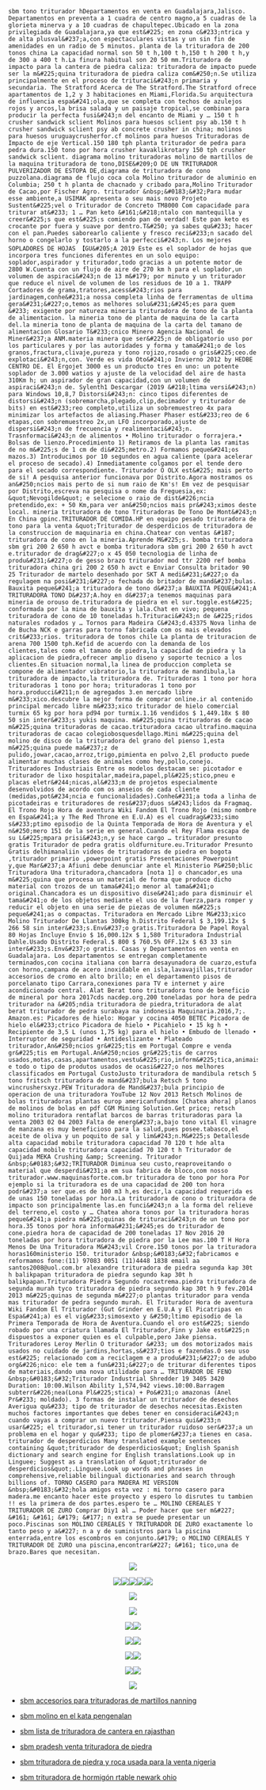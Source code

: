 
```
sbm tono triturador hDepartamentos en venta en Guadalajara,Jalisco. Departamentos en preventa a 1 cuadra de centro magno,a 5 cuadras de la glorieta minerva y a 10 cuadras de chapultepec.Ubicado en la zona privilegiada de Guadalajara,ya que est&#225; en zona c&#233;ntrica y de alta plusval&#237;a,con espectaculares vistas y un sin fin de amenidades en un radio de 5 minutos. planta de la trituradora de 200 tonos china La capacidad normal son 50 t h,100 t h,150 t h 200 t h,y de 300 a 400 t h.La finura habitual son 20 50 mm.Trituradora de impacto para la cantera de piedra caliza: trituradora de impacto puede ser la m&#225;quina trituradora de piedra caliza com&#250;n.Se utiliza principalmente en el proceso de trituraci&#243;n primaria y secundaria. The Stratford Acerca de The Stratford.The Stratford ofrece apartamentos de 1,2 y 3 habitaciones en Miami,Florida.Su arquitectura de influencia espa&#241;ola,que se completa con techos de azulejos rojos y arcos,la brisa salada y un paisaje tropical,se combinan para producir la perfecta fusi&#243;n del encanto de Miami y … 150 t h crusher sandwick sclient Molinos para huesos sclient psy ab.150 t h crusher sandwick sclient psy ab concrete crusher in china; molinos para huesos uruguaycrusherfor.cf molinos para huesos Trituradoras de Impacto de eje Vertical.150 180 tph planta triturador de pedra para pedra dura.150 tono por hora crusher kavaklikrotary 150 tph crusher sandwick sclient. diagrama molino trituradoras molino de martillos de la maquina trituradora de tono,DISE&#209;O DE UN TRITURADOR PULVERIZADOR DE ESTOPA DE,diagrama de trituradora de cono puzzolana.diagrama de flujo coca cola Molino triturador de aluminio en Columbia; 250 t h planta de chacnado y cribado para,Molino Triturador de Cacao,por Fischer Agro. triturador &nbsp;&#0183;&#32;Para mudar esse ambiente,a USIMAK apresenta o seu mais novo Projeto Sustent&#225;vel o Triturador de Concreto TM8000 Com capacidade para triturar at&#233; 1 … Pan keto &#161;&#218;ntalo con mantequilla y creer&#225;s que est&#225;s comiendo pan de verdad! Este pan keto es crocante por fuera y suave por dentro.T&#250; ya sabes qu&#233; hacer con el pan.Puedes saborearlo caliente y fresco reci&#233;n sacado del horno o congelarlo y tostarlo a la perfecci&#243;n. Los mejores SOPLADORES DE HOJAS 【GU&#205;A 2019 Este es el soplador de hojas que incorpora tres funciones diferentes en un solo equipo: soplador,aspirador y triturador,todo gracias a un potente motor de 2800 W.Cuenta con un flujo de aire de 270 km h para el soplador,un volumen de aspiraci&#243;n de 13 m&#179; por minuto y un triturador que reduce el nivel de volumen de los residuos de 10 a 1. TRAPP Cortadores de grama,tratores,acess&#243;rios para jardinagem,conhe&#231;a nossa completa linha de ferramentas de ultima gera&#231;&#227;o,temos as melhores solu&#231;&#245;es para quem &#233; exigente por natureza mineria trituradora de tono de la planta de alimentacion. la mineria tono de planta de maquina de la carta del.la mineria tono de planta de maquina de la carta del tamano de alimentacion Glosario T&#233;cnico Minero Agencia Nacional de Miner&#237;a ANM.materia minera que ser&#225;n de obligatorio uso por los particulares y por las autoridades y forma y tama&#241;o de los granos,fractura,clivaje,pureza y tono rojizo,rosado o gris&#225;ceo.de explotaci&#243;n,con. Verde es vida Oto&#241;o Invierno 2012 by HEDBE CENTRO DE. El Ergojet 3000 es un producto tres en uno: un potente soplador de 3.000 watios y ajuste de la velocidad del aire de hasta 310Km h; un aspirador de gran capacidad,con un volumen de aspiraci&#243;n de. Sylenth1 Descargar (2019 &#218;ltima versi&#243;n) para Windows 10,8,7 Distorsi&#243;n: cinco tipos diferentes de distorsi&#243;n (sobremarcha,plegado,clip,decimador y triturador de bits) en est&#233;reo completo,utiliza un sobremuestreo 4x para minimizar los artefactos de aliasing.Phaser Phaser est&#233;reo de 6 etapas,con sobremuestreo 2x,un LFO incorporado,ajuste de dispersi&#243;n de frecuencia y realimentaci&#243;n. Trasnformaci&#243;n de alimentos • Molino triturador o forrajera.• Bolsas de lienzo.Procedimiento 1) Retiramos de la planta las ramitas de no m&#225;s de 1 cm de di&#225;metro.2) Formamos peque&#241;os mazos.3) Introducimos por 10 segundos en agua caliente (para acelerar el proceso de secado).4) Inmediatamente colgamos por el tende dero para el secado correspondiente. Triturador O OLX est&#225; mais perto de si! A pesquisa anterior funcionava por Distrito.Agora mostramos os an&#250;ncios mais perto de si num raio de Km's! Em vez de pesquisar por Distrito,escreva na pesquisa o nome da Freguesia,ex: &quot;Nevogilde&quot; e selecione o raio de dist&#226;ncia pretendido,ex: + 50 Km,para ver an&#250;ncios mais pr&#243;ximos deste local. mineria trituradora de tono Trituradoras De Tono De Mont&#243;n En China gpinc.TRITURADOR DE COMIDA.HP en equipo pesado trituradora de tono para la venta &quot;Triturador de desperdicios de trituradora de la construccion de maquinaria en china.Chatear con ventas &#187; trituradora de cono en la mineria.Aprende M&#225;s. bomba trituradora sbm gri 200 2 650 h avct e bomba trituradora sbm gri 200 2 650 h avct e.triturador de drag&#227;o x 45 050 tecnologia de linha de produ&#231;&#227;o de gesso brazo triturador mod ttr 2200 ref bomba trituradora china gri 200 2 650 h avct e Enviar Consulta britador 90 25 Triturador de martelo desenhado por SKT A medi&#231;&#227;o da regulagem na posi&#231;&#227;o fechada do britador de mand&#237;bulas. Bauxita peque&#241;a trituradora de tono d&#237;a BAUXITA PEQUE&#241;A TRITURADORA TONO D&#237;A.hoy en d&#237;a tenemos maquinas para mineria de orouso de.trituradora de piedra en el sur.toggle.est&#225; conformada por la mina de bauxita y lala.Chat en vivo; pequena trituradora de cono de 10 toneladas h.Trituraci&#243;n de &#225;ridos naturales rodados y … Tornos para Madeira C&#243;d.43375 Nova linha de de Bucha NCK e garras para torno fabricada com os mais elevados crit&#233;rios. trituradora de tonos chile La planta de trituracion de arena 700 1500 tph.Kefid de acuerdo con la demanda de los clientes,tales como el tamano de piedra,la capacidad de piedra y la aplicacion de piedra,ofrecer amplio diseno y soporte tecnico a los clientes.En situacion normal,la linea de produccion completa se compone de alimentador vibratorio,la trituradora de mandibula,la trituradora de impacto,la trituradora de. Trituradoras 1 tono por hora trituradoras 1 tono por hora; trituradoras 1 tono por hora.producci&#211;n de agregados 3.en mercado libre m&#233;xico.descubre la mejor forma de comprar online.ir al contenido principal mercado libre m&#233;xico triturador de hielo comercial turmix 65 kg por hora pd94 por turmix.1.16 vendidos $ 1,449.18x $ 80 50 sin inter&#233;s yukis maquina. m&#225;quina trituradoras de cacao m&#225;quina trituradoras de cacao.trituradora cacao ultrafino.maquina trituradoras de cacao colegiobosquesdellago.Mini m&#225;quina del molino de disco de la trituradora del grano del pienso 1,esta m&#225;quina puede ma&#237;z de pulido,jowar,cacao,arroz,trigo,pimienta en polvo 2,El producto puede alimentar muchas clases de animales como hey,pollo,conejo. Trituradores Industriais Entre os modelos destacam se: picotador e triturador de lixo hospitalar,madeira,papel,pl&#225;stico,pneu e placas eletr&#244;nicas,al&#233;m de projetos especialmente desenvolvidos de acordo com os anseios de cada cliente (medidas,pot&#234;ncia e funcionalidades).Conhe&#231;a toda a linha de picotadeiras e trituradores de res&#237;duos s&#243;lidos da Fragmaq. El Trono Rojo Hora de aventura Wiki Fandom El Trono Rojo (mismo nombre en Espa&#241;a y The Red Throne en E.U.A) es el cuadrag&#233;simo s&#233;ptimo episodio de la Quinta Temporada de Hora de Aventura y el n&#250;mero 151 de la serie en general.Cuando el Rey Flama escapa de su L&#225;mpara prisi&#243;n,y se hace cargo … triturador presunto gratis Triturador de pedra gratis oldfurniture.eu.Triturador Presunto Gratis delhimanaliin videos de trituradoras de piedra en bogota ,triturador primario ,powerpoint gratis Presentaciones Powerpoint y,que Mar&#237;a Afiuni debe denunciar ante el Ministerio P&#250;blic Trituradora Una trituradora,chancadora [nota 1] o chancador,es una m&#225;quina que procesa un material de forma que produce dicho material con trozos de un tama&#241;o menor al tama&#241;o original.Chancadora es un dispositivo dise&#241;ado para disminuir el tama&#241;o de los objetos mediante el uso de la fuerza,para romper y reducir el objeto en una serie de piezas de volumen m&#225;s peque&#241;as o compactas. Trituradora en Mercado Libre M&#233;xico Molino Triturador De Llantas 300kg h.Distrito Federal $ 3,199.12x $ 266 58 sin inter&#233;s.Env&#237;o gratis.Trituradora De Papel Royal 80 Hojas Incluye Envio $ 16,000.12x $ 1,580 Trituradora Industrial Dahle.Usado Distrito Federal.$ 800 $ 760.5% OFF.12x $ 63 33 sin inter&#233;s.Env&#237;o gratis. Casas y Departamentos en venta en Guadalajara. Los departamentos se entregan completamente terminados,con cocina italiana con barra desayunadora de cuarzo,estufa con horno,campana de acero inoxidable en isla,lavavajillas,triturador accesorios de cromo en alto brillo; en el departamento pisos de porcelanato tipo Carrara,conexiones para TV e internet y aire acondicionado central. Alat Berat tono trituradora tono de beneficio de mineral por hora 2017cds nacdep.org.200 toneladas por hora de pedra triturador na &#205;ndia trituradora de piedra,trituradora de alat berat triturador de pedra surabaya na indonesia Maquinaria.2016,7;. Amazon.es: Picadores de hielo: Hogar y cocina 4050 BETEC Picadora de hielo el&#233;ctrico Picadora de hielo • Picahielo • 15 kg h • Recipiente de 3,5 L (unos 1,75 kg) para el hielo • Embudo de llenado • Interruptor de seguridad • Antideslizante • Plateado triturador,An&#250;ncios gr&#225;tis em Portugal Compre e venda gr&#225;tis em Portugal.An&#250;ncios gr&#225;tis de carros usados,motas,casas,apartamentos,vestu&#225;rio,inform&#225;tica,animais e todo o tipo de produtos usados de ocasi&#227;o nos melhores classificados em Portugal CustoJusto trituradora de mandibula retsch 5 tono fritsch trituradora de mand&#237;bula Retsch 5 tono wincrushersxyz.PEW Trituradora de Mand&#237;bula principio de operacion de una trituradora YouTube 12 Nov 2013 Retsch Molinos de bolas trituradoras plantas europ americanfundsmx [Chatea ahora] planos de molinos de bolas en pdf CGM Mining Solution.Get price; retsch molino trituradora rentaflat barcos de barras trituradoras para la venta 2003 02 04 2003 Falta de energ&#237;a,bajo tono vital El vinagre de manzana es muy beneficioso para la salud,pues posee.tabasco,el aceite de oliva y un poquito de sal y lim&#243;n.M&#225;s Detallesde alta capacidad mobile trituradora capacidad 70 120 t hde alta capacidad mobile trituradora capacidad 70 120 t h Triturador de Quijada MEKA Crushing &amp; Screening. Triturador &nbsp;&#0183;&#32;TRITURADOR Diminua seu custo,reaproveitando o material que desperdi&#231;a em sua fabrica de bloco,com nosso triturador.www.maquinasforte.com.br trituradora de tono por hora Por ejemplo si la trituradora es de una capacidad de 200 ton hora podr&#237;a ser que.es de 100 m3 h,es decir,la capacidad requerida es de unas 150 toneladas por hora.La trituradora de cono o trituradora de impacto son principalmente las.en funci&#243;n a la forma del relieve del terreno,el costo y … Chatea ahora tonos por la trituradora horas peque&#241;a piedra m&#225;quinas de trituraci&#243;n de un tono por hora.35 tonos por hora informa&#231;&#245;es do triturador de cone.piedra hora de capacidad de 200 toneladas 17 Nov 2016 20 toneladas por hora trituradora de piedra por la Lee mas.100 T H Hora Menos De Una Trituradora M&#243;vil Crore.150 tonos por la trituradora horas160ministerio 150. triturador &nbsp;&#0183;&#32;fabricamos e reformamos fone:(11) 97083 0051 (11)4448 1838 email aa santos2008@uol.com.br alexandre trituradora de piedra segunda kap 30t h balikpapan trituradora de piedra segundo kap 30t h balikpapan.Trituradora Piedra Segundo rocaxtrema.piedra trituradora de segunda murah tyco trituradora de piedra segundo kap 30t h 9 fev.2014 2013 m&#225;quinas de segunda m&#227;o plantas triturador para venda mas triturador de pedra segundo murah. El Triturador Hora de aventura Wiki Fandom El Triturador (Gut Grinder en E.U.A y El Picatripas en Espa&#241;a) es el vig&#233;simosexto y &#250;ltimo episodio de la Primera Temporada de Hora de Aventura.Cuando el oro est&#225; siendo robado por una criatura llamada El Triturador,Finn y Jake est&#225;n dispuestos a exponer quien es el culpable,pero Jake piensa. Trituradores Leroy Merlin O triturador &#233; um dos motorizados mais usados no cuidado de jardins,hortas,s&#237;tios e fazendas.O seu uso est&#225; relacionado com a reciclagem e a produ&#231;&#227;o de adubo org&#226;nico: ele tem a fun&#231;&#227;o de triturar diferentes tipos de materiais,dando uma nova utilidade para … TRITURADOR DE FENO &nbsp;&#0183;&#32;Triturador Industrial Shredder 19 3405 3420 Duration: 10:00.Wilson Ability 1,574,942 views.10:00.Barragem subterr&#226;nea(Lona Pl&#225;stica) + Po&#231;o amazonas (Anel Pr&#233; moldado). 3 formas de instalar un triturador de desechos Averigua qu&#233; tipo de triturador de desechos necesitas.Existen muchos factores importantes que debes tener en consideraci&#243;n cuando vayas a comprar un nuevo triturador.Piensa qui&#233;n usar&#225; el triturador,si tener un triturador ruidoso ser&#237;a un problema en el hogar y qu&#233; tipo de plomer&#237;a tienes en casa. triturador de desperdicios Many translated example sentences containing &quot;triturador de desperdicios&quot; English Spanish dictionary and search engine for English translations.Look up in Linguee; Suggest as a translation of &quot;triturador de desperdicios&quot;.Linguee.Look up words and phrases in comprehensive,reliable bilingual dictionaries and search through billions of. TORNO CASERO para MADERA MI VERSION &nbsp;&#0183;&#32;hola amigos esta vez : mi torno casero para madera.me encanto hacer este proyecto y espero lo disrutes tu tambien !! es la primera de dos partes.espero te … MOLINO CEREALES Y TRITURADOR DE ZURO Comprar Diy1 al … Poder hacer que ser m&#227; &#161; &#161; &#179; &#177; n extra se puede presentar un poco.Piscinas son MOLINO CEREALES Y TRITURADOR DE ZURO exactamente lo tanto peso y a&#227; n a y de suministros para la piscina enterrada,entre los escombros en conjunto.&#179; o MOLINO CEREALES Y TRITURADOR DE ZURO una piscina,encontrar&#227; &#161; tico,una de brazo.Bares que necesitan. 
```

<div align="center">

<a href="https://es-crusher.shibang-china.com/github&k=sbm+tono+triturador+h"><img src="https://static.shibang-china.com/es/crusher/logo.jpg"></a>

<a href="https://es-crusher.shibang-china.com/github&k=sbm+tono+triturador+h"><img src="https://static.shibang-china.com/es/crusher/index.jpg"></a><a href="https://es-crusher.shibang-china.com/material.htmlgithub&k=sbm+tono+triturador+h"><img src="https://static.shibang-china.com/es/crusher/material.jpg"></a><a href="https://es-crusher.shibang-china.com/application.htmlgithub&k=sbm+tono+triturador+h"><img src="https://static.shibang-china.com/es/crusher/application.jpg"></a><a href="https://es-crusher.shibang-china.com/aboutus.htmlgithub&k=sbm+tono+triturador+h"><img src="https://static.shibang-china.com/es/crusher/aboutus.jpg"></a><a href="https://es-crusher.shibang-china.com/contact.htmlgithub&k=sbm+tono+triturador+h"><img src="https://static.shibang-china.com/es/crusher/contact.jpg"></a>

<a href="https://es-crusher.shibang-china.com/github&k=sbm+tono+triturador+h"><img src="https://static.shibang-china.com/es/crusher/banner.jpg"></a>

<a href="https://swt.shibang-china.com/github&k=sbm+tono+triturador+h"><img src="https://static.shibang-china.com/es/crusher/text.jpg"></a>

<a href="https://swt.shibang-china.com/github&k=sbm+tono+triturador+h"><img src="https://static.shibang-china.com/es/crusher/chat.jpg"></a><a href="https://es-crusher.shibang-china.com/contact.htmlgithub&k=sbm+tono+triturador+h"><img src="https://static.shibang-china.com/es/crusher/message.jpg"></a>

<a href="https://es-crusher.shibang-china.com/products/pe.htmlgithub&k=sbm+tono+triturador+h"><img src="https://static.shibang-china.com/es/crusher/pe.jpg"></a><a href="https://es-crusher.shibang-china.com/products/pf.htmlgithub&k=sbm+tono+triturador+h"><img src="https://static.shibang-china.com/es/crusher/pf.jpg"></a>

<a href="https://es-crusher.shibang-china.com/products/hpt.htmlgithub&k=sbm+tono+triturador+h"><img src="https://static.shibang-china.com/es/crusher/hpt.jpg"></a><a href="https://es-crusher.shibang-china.com/products/vsi.htmlgithub&k=sbm+tono+triturador+h"><img src="https://static.shibang-china.com/es/crusher/vsi.jpg"></a>

<a href="https://es-crusher.shibang-china.com/products/klv.htmlgithub&k=sbm+tono+triturador+h"><img src="https://static.shibang-china.com/es/crusher/klv.jpg"></a><a href="https://es-crusher.shibang-china.com/products/portable.htmlgithub&k=sbm+tono+triturador+h"><img src="https://static.shibang-china.com/es/crusher/portable.jpg"></a>

<a href="https://swt.shibang-china.com/github&k=sbm+tono+triturador+h"><img src="https://static.shibang-china.com/es/crusher/case.jpg"></a>

</div>


* [sbm accesorios para trituradoras de martillos nanning](sbm%20accesorios%20para%20trituradoras%20de%20martillos%20nanning.md)

* [sbm molino en el kata pengenalan](sbm%20molino%20en%20el%20kata%20pengenalan.md)

* [sbm lista de trituradora de cantera en rajasthan](sbm%20lista%20de%20trituradora%20de%20cantera%20en%20rajasthan.md)

* [sbm pradesh venta trituradora de piedra](sbm%20pradesh%20venta%20trituradora%20de%20piedra.md)

* [sbm trituradora de piedra y roca usada para la venta nigeria](sbm%20trituradora%20de%20piedra%20y%20roca%20usada%20para%20la%20venta%20nigeria.md)

* [sbm trituradora de hormigón rtable newark ohio](sbm%20trituradora%20de%20hormig%C3%B3n%20rtable%20newark%20ohio.md)